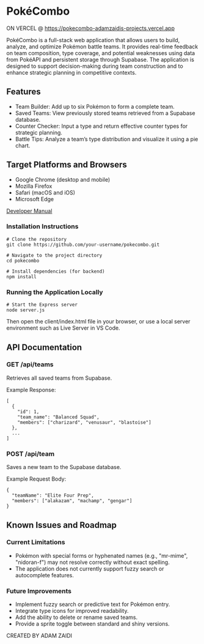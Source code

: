 PokéCombo
=========
ON VERCEL @ https://pokecombo-adamzaidis-projects.vercel.app


PokéCombo is a full-stack web application that allows users to build, analyze, and optimize Pokémon battle teams.
It provides real-time feedback on team composition, type coverage, and potential weaknesses using data from PokéAPI and persistent storage through Supabase.
The application is designed to support decision-making during team construction and to enhance strategic planning in competitive contexts.



Features
--------
- Team Builder: Add up to six Pokémon to form a complete team.
- Saved Teams: View previously stored teams retrieved from a Supabase database.
- Counter Checker: Input a type and return effective counter types for strategic planning.
- Battle Tips: Analyze a team’s type distribution and visualize it using a pie chart.

Target Platforms and Browsers
-----------------------------

- Google Chrome (desktop and mobile)
- Mozilla Firefox
- Safari (macOS and iOS)
- Microsoft Edge



[Developer Manual](#developer-manual)

### Installation Instructions

```
# Clone the repository
git clone https://github.com/your-username/pokecombo.git

# Navigate to the project directory
cd pokecombo

# Install dependencies (for backend)
npm install
```

### Running the Application Locally

```
# Start the Express server
node server.js
```

Then open the client/index.html file in your browser, or use a local server environment such as Live Server in VS Code.





API Documentation
-----------------

### GET /api/teams

Retrieves all saved teams from Supabase.

Example Response:
```
[
  {
    "id": 1,
    "team_name": "Balanced Squad",
    "members": ["charizard", "venusaur", "blastoise"]
  },
  ...
]
```

### POST /api/team

Saves a new team to the Supabase database.

Example Request Body:
```
{
  "teamName": "Elite Four Prep",
  "members": ["alakazam", "machamp", "gengar"]
}
```




Known Issues and Roadmap
-------------------------

### Current Limitations

- Pokémon with special forms or hyphenated names (e.g., "mr-mime", "nidoran-f") may not resolve correctly without exact spelling.
- The application does not currently support fuzzy search or autocomplete features.

### Future Improvements

- Implement fuzzy search or predictive text for Pokémon entry.
- Integrate type icons for improved readability.
- Add the ability to delete or rename saved teams.
- Provide a sprite toggle between standard and shiny versions.

CREATED BY ADAM ZAIDI
